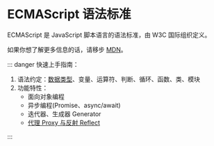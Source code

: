 # ECMAScript 语法标准

ECMAScript 是 JavaScript 脚本语言的语法标准，由 W3C 国际组织定义。

如果你想了解更多信息的话，请移步 [MDN](https://developer.mozilla.org/zh-CN/docs/Learn/JavaScript)。

::: danger 快速上手指南：

1. 语法约定：[数据类型](./data-type.md)、变量、运算符、判断、循环、函数、类、模块
2. 功能特性：
   - 面向对象编程
   - 异步编程(Promise、async/await)
   - 迭代器、生成器 Generator
   - [代理 Proxy 与反射 Reflect](./proxy-and-reflect.md)

:::
